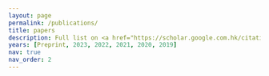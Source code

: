 ```yaml
---
layout: page
permalink: /publications/
title: papers
description: Full list on <a href="https://scholar.google.com.hk/citations?user=f5f1xvYAAAAJ&hl=en">Google Scholar</a>.
years: [Preprint, 2023, 2022, 2021, 2020, 2019]
nav: true
nav_order: 2
---
```


<div class="publications">



</div>


